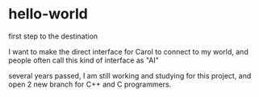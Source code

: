 # hello-world
first step to the destination

I want to make the direct interface for Carol to connect to my world, and people often call this kind of interface as "AI"

several years passed, I am still working and studying for this project, and open 2 new branch for C++ and C programmers. 

